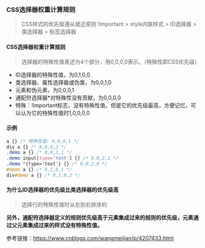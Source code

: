 ### CSS选择器权重计算规则

> CSS样式的优先级遵从就近原则 !important > style内联样式 > ID选择器 > 类选择器 > 标签选择器

#### CSS选择器权重计算规则

> 选择器的特殊性值表述为4个部分，用0,0,0,0表示。（特殊性即CSS优先级）

* ID选择器的特殊性值，为0,1,0,0
* 类选择器、属性选择器或伪类，为0,0,1,0
* 元素和伪元素，为0,0,0,1
* 通配符选择器*对特殊性没有贡献，为0,0,0,0
* 特殊：!important标志，没有特殊性值，但是它的优先级最高，方便记忆，可以认为它的特殊性值时1,0,0,0,0

#### 示例

```css
a {} /* 特殊性值: 0,0,0,1 */
div a {} /* 0,0,0,2 */
.demo a {} /* 0,0,1,1 */
.demo input[type='text'] {} /* 0,0,2,1 */
.demo *{type='text'} {} /* 0,0,2,0 */
#demo a {} /* 0,1,0,1 */
div#demo a {} /* 0,1,0,2 */
```



#### 为什么ID选择器的优先级比类选择器的优先级高

>  选择行的特殊性值时从左到右排序的

**另外，通配符选择器定义的规则优先级高于元素集成过来的规则的优先级，元素通过父元素集成过来的样式没有特殊性值。**







参考链接：https://www.cnblogs.com/wangmeijian/p/4207433.html

